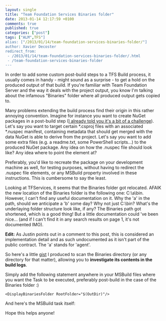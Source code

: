 ```yaml
---
layout: single
title: "Team Foundation Services Binaries folder"
date: 2013-01-14 12:17:59 +0100
comments: true
published: true
categories: ["post"]
tags: ["ALM",TFS"]
alias: ["/2013/01/14/team-foundation-services-binaries-folder/"]
author: Xavier Decoster
redirect_from:
 - /2013/01/14/team-foundation-services-binaries-folder/.html
 - /team-foundation-services-binaries-folder
---
```

<p>In order to add some custom post-build steps to a TFS Build process, it usually comes in handy - might sound as a surprise - to get a hold on the produced output of that build. If you're familiar with Team Foundation Server and the way it deals with the project output, you know I'm talking about the infamous "Binaries" folder where all produced output gets copied to.</p>

<p>Many problems extending the build process find their origin in this rather annoying convention. Imagine for instance you want to create NuGet packages in a post-build step (<a href="/nuget-tfs-preview-a-challenging-combination">I already told you it's a bit of a challenge</a>). Let's say you want to target certain *.csproj files with an associated *.nuspec manifest, containing metadata that should get merged with the data NuGet is able to derive from the project. Let's say you want to add some extra files (e.g. a readme.txt, some PowerShell scripts...) to the produced NuGet package. Any idea on how the .nuspec file should look like? Any idea where to point the <file src="..."/> element at?</p>

<p>Preferably, you'd like to recreate the package on your development machine as well, for testing purposes, without having to redirect the .nuspec file elements, or any MSBuild property involved in these instructions. This is cumbersome to say the least.</p>

<p>Looking at TFServices, it seems that the Binaries folder got relocated. AFAIK the new location of the Binaries folder is the following one: C:\a\bin. However, I can't find any useful documentation on it. Why the 'a' in the path, should we anticipate a 'b' some day? Why not just C:\bin? What's the underlaying folder structure look like, if any? The Binaries path got shortened, which is a good thing! But a little documentation could 've been nice... (and if I can't find it in any search results on page 1, it's not documented IMO).</p>

<p><strong>Edit:</strong> As Justin points out in a comment to this post, this is considered an implementation detail and as such undocumented as it isn't part of the public contract. The 'a' stands for 'agent'.</p>

<p>So here's a little <a href="https://gist.github.com/4529586">gist</a> I produced to scan the Binaries directory (or any directory for that matter), allowing you to <strong>investigate its contents in the build logs</strong>.</p>

<p>Simply add the following statement anywhere in your MSBuild files where you want the Task to be executed, preferably post-build in the case of the Binaries folder :)</p>

<pre><code>&lt;DisplayBinariesFolder RootFolder="$(OutDir)"/&gt;
</code></pre>

<p>And here's the MSBuild task itself:</p>

<script src="https://gist.github.com/4529586.js"></script>

<p>Hope this helps anyone!</p>
